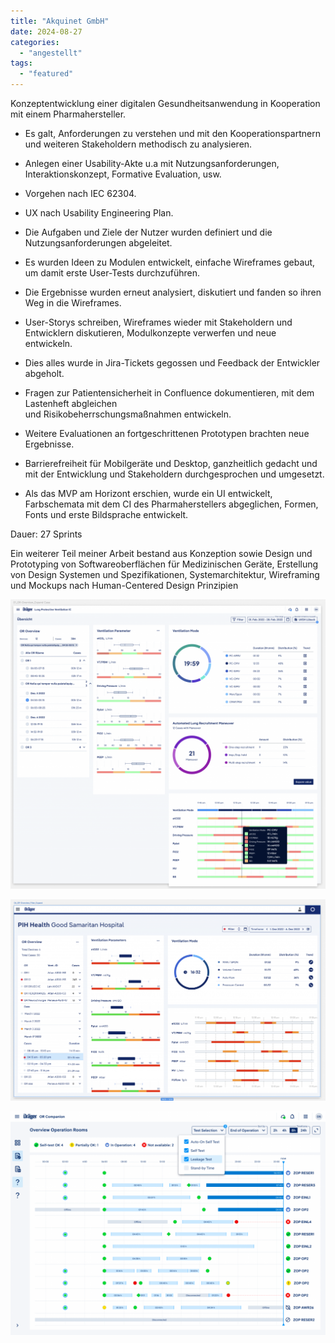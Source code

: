 ```yaml
---
title: "Akquinet GmbH"
date: 2024-08-27
categories: 
  - "angestellt"
tags: 
  - "featured"
---
```


Konzeptentwicklung einer digitalen Gesundheitsanwendung in Kooperation mit einem Pharmahersteller.

- Es galt, Anforderungen zu verstehen und mit den Kooperationspartnern und weiteren Stakeholdern methodisch zu analysieren.
- Anlegen einer Usability-Akte u.a mit Nutzungsanforderungen, Interaktionskonzept, Formative Evaluation, usw.
- Vorgehen nach IEC 62304.
- UX nach Usability Engineering Plan.
- Die Aufgaben und Ziele der Nutzer wurden definiert und die Nutzungsanforderungen abgeleitet. 
- Es wurden Ideen zu Modulen entwickelt, einfache Wireframes gebaut, um damit erste User-Tests durchzuführen. 
- Die Ergebnisse wurden erneut analysiert, diskutiert und fanden so ihren Weg in die Wireframes. 
- User-Storys schreiben, Wireframes wieder mit Stakeholdern und Entwicklern diskutieren, Modulkonzepte verwerfen und neue entwickeln. 

- Dies alles wurde in Jira-Tickets gegossen und Feedback der Entwickler abgeholt.
- Fragen zur Patientensicherheit in Confluence dokumentieren, mit dem Lastenheft abgleichen und Risikobeherrschungsmaßnahmen entwickeln. 
- Weitere Evaluationen an fortgeschrittenen Prototypen brachten neue Ergebnisse.
- Barrierefreiheit für Mobilgeräte und Desktop, ganzheitlich gedacht und mit der Entwicklung und Stakeholdern durchgesprochen und umgesetzt.
- Als das MVP am Horizont erschien, wurde ein UI entwickelt, Farbschemata mit dem CI des Pharmaherstellers abgeglichen, Formen, Fonts und erste Bildsprache entwickelt. 

Dauer: 27 Sprints

Ein weiterer Teil meiner Arbeit bestand aus Konzeption sowie Design und Prototyping von Softwareoberflächen für Medizinischen Geräte, Erstellung von Design Systemen und Spezifikationen, Systemarchitektur, Wireframing und Mockups nach Human-Centered Design Prinzipien

[![](images/Bildschirmfoto-2024-09-18-um-13.40.00-1024x940.png)](https://vita.sichtachsen.net/wp-content/uploads/2024/09/Bildschirmfoto-2024-09-18-um-13.40.00.png)

[![](images/Bildschirmfoto-2024-09-18-um-13.45.27-1024x655.png)](http://vita.sichtachsen.net/wp-content/uploads/2024/09/Bildschirmfoto-2024-09-18-um-13.45.27.png)

[![](images/Swimlane-View_filter-1024x728.png)](http://vita.sichtachsen.net/wp-content/uploads/2024/09/Swimlane-View_filter.png)
